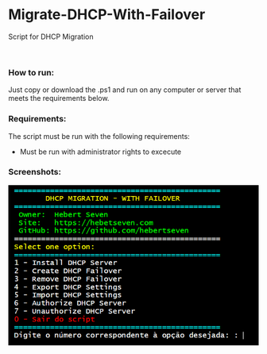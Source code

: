 # Migrate-DHCP-With-Failover
Script for DHCP Migration

<BR/>

### How to run:

Just copy or download the .ps1 and run on any computer or server that meets the requirements below.

### Requirements:

The script must be run with the following requirements:

 - Must be run with administrator rights to excecute

### Screenshots:


<img src="./img/img01.png"/><br><br>
